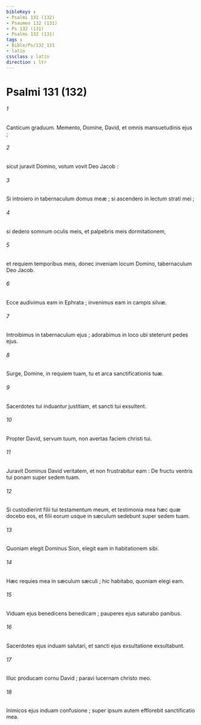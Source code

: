 ```yaml
---
bibleKeys : 
- Psalmi 131 (132)
- Psaumes 132 (131)
- Ps 132 (131)
- Psalms 132 (131)
tags : 
- Bible/Ps/132_131
- latin
cssclass : latin
direction : ltr
---
```


# Psalmi 131 (132)

###### 1
Canticum graduum. Memento, Domine, David, et omnis mansuetudinis ejus ;
###### 2
sicut juravit Domino, votum vovit Deo Jacob :
###### 3
Si introiero in tabernaculum domus meæ ; si ascendero in lectum strati mei ;
###### 4
si dedero somnum oculis meis, et palpebris meis dormitationem,
###### 5
et requiem temporibus meis, donec inveniam locum Domino, tabernaculum Deo Jacob.
###### 6
Ecce audivimus eam in Ephrata ; invenimus eam in campis silvæ.
###### 7
Introibimus in tabernaculum ejus ; adorabimus in loco ubi steterunt pedes ejus.
###### 8
Surge, Domine, in requiem tuam, tu et arca sanctificationis tuæ.
###### 9
Sacerdotes tui induantur justitiam, et sancti tui exsultent.
###### 10
Propter David, servum tuum, non avertas faciem christi tui.
###### 11
Juravit Dominus David veritatem, et non frustrabitur eam : De fructu ventris tui ponam super sedem tuam.
###### 12
Si custodierint filii tui testamentum meum, et testimonia mea hæc quæ docebo eos, et filii eorum usque in sæculum sedebunt super sedem tuam.
###### 13
Quoniam elegit Dominus Sion, elegit eam in habitationem sibi.
###### 14
Hæc requies mea in sæculum sæculi ; hic habitabo, quoniam elegi eam.
###### 15
Viduam ejus benedicens benedicam ; pauperes ejus saturabo panibus.
###### 16
Sacerdotes ejus induam salutari, et sancti ejus exsultatione exsultabunt.
###### 17
Illuc producam cornu David ; paravi lucernam christo meo.
###### 18
Inimicos ejus induam confusione ; super ipsum autem efflorebit sanctificatio mea.
